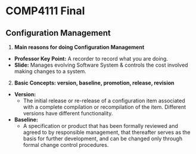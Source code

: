 # COMP4111 Final
## Configuration Management
1. __Main reasons for doing Configuration Management__
  - __Professor Key Point:__ A recorder to record what you are doing.
  - __Slide:__ Manages evolving Software System & controls the cost involved making changes to a system.
2. __Basic Concepts: version, baseline, promotion, release, revision__
  - __Version:__
    - The initial release or re-release of a configuration item associated with a complete compilation or recompilation of the item. Different versions have different functionality.
  - __Baseline:__
    - A specification or product that has been formally reviewed and agreed to by responsible management, that thereafter serves as the basis for further development, and can be changed only through formal change control procedures.
